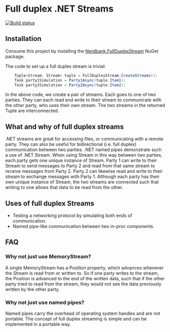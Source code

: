 Full duplex .NET Streams
=========================

[![Build status](https://ci.appveyor.com/api/projects/status/849r1unf4tnjbpy8?svg=true)](https://ci.appveyor.com/project/AArnott/nerdbank-fullduplexstream)

## Installation

Consume this project by installing the [Nerdbank.FullDuplexStream][1] NuGet package.

The code to set up a full duplex stream is trivial:

```csharp
    Tuple<Stream, Stream> tuple = FullDuplexStream.CreateStreams();
    Task party1Simulation = Party1Async(tuple.Item1);
    Task party2Simulation = Party2Async(tuple.Item2);
```

In the above code, we create a pair of streams. Each goes to one of two parties.
They can each read and write to their stream to communicate with the other party,
who uses their own stream. The two streams in the returned Tuple are interconnected.

## What and why of full duplex streams

.NET streams are great for accessing files, or communicating with a remote party.
They can also be useful for bidirectional (i.e. full duplex) communication between
two parties. .NET named pipes demonstrate such a use of .NET Stream.
When using Stream in this way between two parties, each party gets one unique instance
of Stream. Party 1 can write to their Stream to send messages to Party 2 and read
from that same stream to receive messages from Party 2.
Party 2 can likewise read and write to their stream to exchange messages with Party 1.
Although each party has their own unique instance of Stream, the two streams are
connected such that writing to one allows that data to be read from the other.

## Uses of full duplex Streams

* Testing a networking protocol by simulating both ends of communication.
* Named pipe-like communication between two in-proc components.

## FAQ

### Why not just use MemoryStream?

A single MemoryStream has a Position property, which advances whenever the Stream is
read from or written to. So if one party writes to the stream, the Position is advanced
to the end of the written data, such that if the other party tried to read from the stream,
they would not see the data previously written by the other party.

### Why not just use named pipes?

Named pipes carry the overhead of operating system handles and are not portable.
The concept of full duplex streaming is simple and can be implemented in a portable way.

[1]: https://nuget.org/packages/Nerdbank.FullDuplexStream
